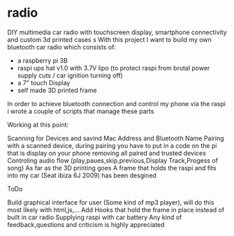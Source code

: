 # radio
DIY multimedia car radio with touchscreen display, smartphone connectivity and custom 3d printed cases
s
With this project I want to build my own bluetooth car radio which consists of:
 - a raspberry pi 3B
 - raspi ups hat v1.0 with 3.7V lipo (to protect raspi from brutal power supply cuts / car ignition turning off)
 - a 7" touch Display
 - self made 3D printed frame
 
In order to achieve bluetooth connection and control my phone via the raspi i wrote a couple of scripts 
that manage these parts

Working at this point:

Scanning for Devices and savind Mac Address and Bluetooth Name
Pairing with a scanned device, during pairing you have to put in a code on the pi that is display on your phone
removing  all paired and trusted devices
Controling audio flow (play,paues,skip,previous,Display Track,Progess of song)
As far as the 3D printing goes
A frame that holds the raspi and fits into my car (Seat ibiza 6J 2009) has been desgined

ToDo

Build graphical interface for user (Some kind of mp3 player), will do this most likely with html,js,...
Add Hooks that hold the frame in place instead of built in car radio
Supplying raspi with car battery
Any kind of feedback,questions and criticism is highly appreciated
